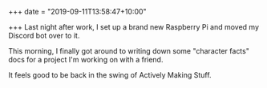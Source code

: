 +++
date = "2019-09-11T13:58:47+10:00"

+++
Last night after work, I set up a brand new Raspberry Pi and moved my Discord bot over to it.

This morning, I finally got around to writing down some "character facts" docs for a project I'm working on with a friend.

It feels good to be back in the swing of Actively Making Stuff.